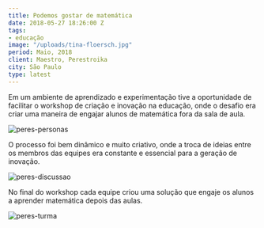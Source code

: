 ```yaml
---
title: Podemos gostar de matemática
date: 2018-05-27 18:26:00 Z
tags:
- educação
image: "/uploads/tina-floersch.jpg"
period: Maio, 2018
client: Maestro, Perestroika
city: São Paulo
type: latest
---
```


Em um ambiente de aprendizado e experimentação tive a oportunidade de facilitar o workshop de criação e inovação na educação, onde o desafio era criar uma maneira de engajar alunos de matemática fora da sala de aula.

![peres-personas](/uploads/peres-personas.jpg)

O processo foi bem dinâmico e muito criativo, onde a troca de ideias entre os membros das equipes era constante e essencial para a geração de inovação.

![peres-discussao](/uploads/peres-discussao.jpg)

No final do workshop cada equipe criou uma solução que engaje os alunos a aprender matemática depois das aulas.

![peres-turma](/uploads/peres-turma.jpg)